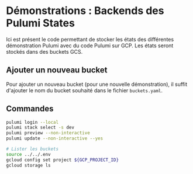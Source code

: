 # Démonstrations : Backends des Pulumi States

Ici est présent le code permettant de stocker les états des différentes démonstration Pulumi avec du code Pulumi sur GCP.
Les états seront stockés dans des buckets GCS.

## Ajouter un nouveau bucket

Pour ajouter un nouveau bucket (pour une nouvelle démonstration), il suffit d'ajouter le nom du bucket souhaité dans le fichier `buckets.yaml`.

## Commandes

```bash
pulumi login --local
pulumi stack select -s dev
pulumi preview --non-interactive
pulumi update --non-interactive --yes

# Lister les buckets
source ../../.env
gcloud config set project ${GCP_PROJECT_ID}
gcloud storage ls
```

